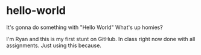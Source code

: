 # hello-world
It's gonna do something with "Hello World"
What's up homies?

I'm Ryan and this is my first stunt on GitHub. In class right now done with all assignments.
Just using this because.
